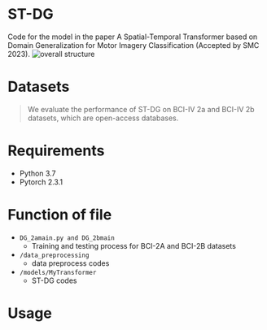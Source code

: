# ST-DG
Code for the model in the paper A Spatial-Temporal Transformer based on Domain Generalization for
Motor Imagery Classification (Accepted by SMC 2023).
![overall structure](figure/overview.jpg)

# Datasets

>We evaluate the performance of ST-DG on BCI-IV 2a and BCI-IV 2b datasets, which are open-access databases.

# Requirements

* Python 3.7
* Pytorch 2.3.1

# Function of file

* `DG_2amain.py and DG_2bmain`
  * Training and testing process for BCI-2A and BCI-2B datasets
* `/data_preprocessing`
  * data preprocess codes
* `/models/MyTransformer`
  * ST-DG codes

# Usage
